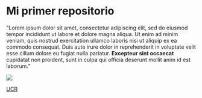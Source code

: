# Mi primer repositorio 

"Lorem ipsum dolor sit amet, consectetur adipiscing elit, sed do eiusmod tempor incididunt ut labore et dolore magna aliqua. Ut enim ad minim veniam, quis nostrud exercitation ullamco laboris nisi ut aliquip ex ea commodo consequat. Duis aute irure dolor in reprehenderit in voluptate velit esse cillum dolore eu fugiat nulla pariatur. **Excepteur sint occaecat** cupidatat non proident, sunt in culpa qui officia deserunt mollit anim id est laborum."

![](https://images.unsplash.com/photo-1650374637270-c618f707cc07?ixlib=rb-1.2.1&ixid=MnwxMjA3fDB8MHx0b3BpYy1mZWVkfDd8NnNNVmpUTFNrZVF8fGVufDB8fHx8&auto=format&fit=crop&w=500&q=60)

[UCR](https://www.ucr.ac.cr/)
